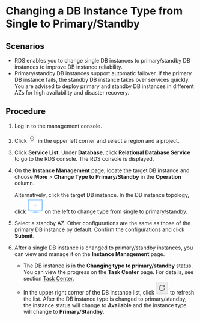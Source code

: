 # Changing a DB Instance Type from Single to Primary/Standby<a name="rds_05_0023"></a>

## Scenarios<a name="section1715294212120"></a>

-   RDS enables you to  change single DB instances to primary/standby DB instances  to improve DB instance reliability.
-   Primary/standby DB instances support automatic failover. If the primary DB instance fails, the standby DB instance takes over services quickly. You are advised to deploy primary and standby DB instances in different AZs for high availability and disaster recovery.

## Procedure<a name="section2247117297"></a>

1.  Log in to the management console.
2.  Click  ![](figures/region.png)  in the upper left corner and select a region and a project.
3.  Click  **Service List**. Under  **Database**, click  **Relational Database Service**  to go to the RDS console. The RDS console is displayed.
4.  On the  **Instance Management**  page, locate the target DB instance and choose  **More**  \>  **Change Type to Primary/Standby**  in the  **Operation**  column.

    Alternatively, click the target DB instance. In the DB instance topology, click  ![](figures/read.png)  on the left to change type from single to primary/standby.

5.  Select a standby AZ. Other configurations are the same as those of the primary DB instance by default. Confirm the configurations and click  **Submit**.
6.  After a single DB instance is changed to primary/standby instances, you can view and manage it on the  **Instance Management**  page.
    -   The DB instance is in the  **Changing type to primary/standby**  status. You can view the progress on the  **Task Center**  page. For details, see section  [Task Center](task_center).
    -   In the upper right corner of the DB instance list, click  ![](figures/refresh.png)  to refresh the list. After the DB instance type is changed to primary/standby, the instance status will change to  **Available**  and the instance type will change to  **Primary/Standby**.


